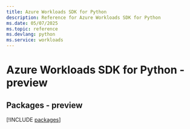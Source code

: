 ```yaml
---
title: Azure Workloads SDK for Python
description: Reference for Azure Workloads SDK for Python
ms.date: 05/07/2025
ms.topic: reference
ms.devlang: python
ms.service: workloads
---
```

# Azure Workloads SDK for Python - preview
## Packages - preview
[!INCLUDE [packages](workloads-index.md)]